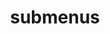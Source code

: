 ---
layout: page
title: submenus
nav: true
nav_order: false
dropdown: true
children: 
    - title: publications
      permalink: /publications/
    - title: divider
    - title: projects
      permalink: /projects/
---